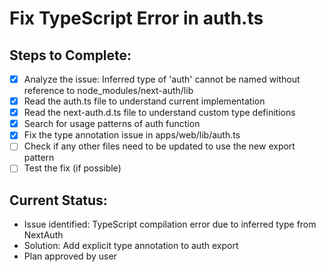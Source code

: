 # Fix TypeScript Error in auth.ts

## Steps to Complete:
- [x] Analyze the issue: Inferred type of 'auth' cannot be named without reference to node_modules/next-auth/lib
- [x] Read the auth.ts file to understand current implementation
- [x] Read the next-auth.d.ts file to understand custom type definitions
- [x] Search for usage patterns of auth function
- [x] Fix the type annotation issue in apps/web/lib/auth.ts
- [ ] Check if any other files need to be updated to use the new export pattern
- [ ] Test the fix (if possible)

## Current Status:
- Issue identified: TypeScript compilation error due to inferred type from NextAuth
- Solution: Add explicit type annotation to auth export
- Plan approved by user

